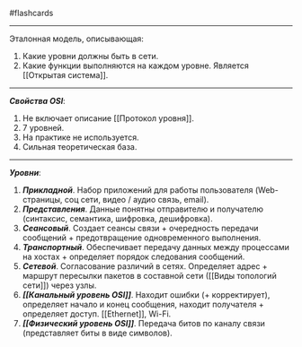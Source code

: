 #flashcards
***
Эталонная модель, описывающая:
1. Какие уровни должны быть в сети.
2. Какие функции выполняются на каждом уровне.
Является [[Открытая система]].
***
***Свойства OSI***:
1. Не включает описание [[Протокол уровня]].
2. 7 уровней.
3. На практике не используется.
4. Сильная теоретическая база.
***
***Уровни***:
1. ***Прикладной***.
	Набор приложений для работы пользователя (Web-страницы, соц сети, видео / аудио связь, email).
2. ***Представления***.
	Данные понятны отправителю и получателю (синтаксис, семантика, шифровка, дешифровка).
3. ***Сеансовый***.
	Создает сеансы связи + очередность передачи сообщений + предотвращение одновременного выполнения.
4. ***Транспортный***.
	Обеспечивает передачу данных между процессами на хостах + определяет порядок следования сообщений.
5. ***Сетевой***.
	Согласование различий в сетях. Определяет адрес + маршрут пересылки пакетов в составной сети ([[Виды топологий сети]]) через узлы.
6. ***[[Канальный уровень OSI]]***.
	Находит ошибки (+ корректирует), определяет начало и конец сообщения, находит получателя + определяет доступ. [[Ethernet]], Wi-Fi.
7. ***[[Физический уровень OSI]]***.
	Передача битов по каналу связи (представляет биты в виде символов).
<!--SR:!2025-09-22,1,230-->
